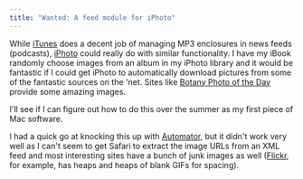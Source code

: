 ```yaml
---
title: "Wanted: A feed module for iPhoto"
---
```


While [iTunes][1] does a decent job of managing MP3 enclosures in news feeds
(podcasts), [iPhoto][2] could really do with similar functionality. I have my
iBook randomly choose images from an album in my iPhoto library and it would be
fantastic if I could get iPhoto to automatically download pictures from some of
the fantastic sources on the 'net. Sites like [Botany Photo of the Day][3]
provide some amazing images.

I'll see if I can figure out how to do this over the summer as my first piece
of Mac software.

I had a quick go at knocking this up with [Automator][4], but it didn't work
very well as I can't seem to get Safari to extract the image URLs from an XML
feed and most interesting sites have a bunch of junk images as well
([Flickr][5], for example, has heaps and heaps of blank GIFs for spacing).

[1]: https://www.apple.com/itunes/
[2]: https://www.apple.com/ilife/iphoto/
[3]: http://www.ubcbotanicalgarden.org/potd/
[4]: https://www.apple.com/macosx/features/automator/
[5]: https://www.flickr.com/
